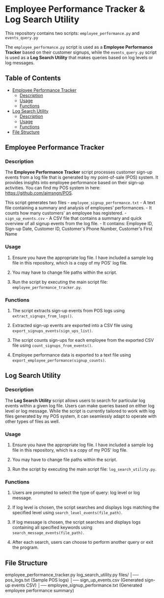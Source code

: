 # Employee Performance Tracker & Log Search Utility

This repository contains two scripts: `employee_performance.py` and `events_query.py`

The `employee_performance.py` script is used as a **Employee Performance Tracker** based on their customer signups, while the `events_query.py` script is used as a **Log Search Utility** that makes queries based on log levels or log messages.

## Table of Contents

- [Employee Performance Tracker](#employee-performance-tracker)
  - [Description](#description)
  - [Usage](#usage)
  - [Functions](#functions)
- [Log Search Utility](#log-search-utility)
  - [Description](#description-1)
  - [Usage](#usage-1)
  - [Functions](#functions-1)
- [File Structure](#file-structure)

<a name="employee-performance-tracker"></a>
## Employee Performance Tracker

<a name="description"></a>
### Description

The **Employee Performance Tracker** script processes customer sign-up events from a log file that is generated by my point-of-sale (POS) system. It provides insights into employee performance based on their sign-up activities. You can find my POS system in here: https://github.com/aimsngn/POS. 

This script generates two files
    - `employee_signup_performance.txt`
        - A text file containing a summary and analysis of employees' performances.
        - It counts how many customers' an employee has registered.
    - `sign_up_events.csv`
        - A CSV file that contains a summary and quick overview of all signup events from the log file.
        - It contains: Employee ID, Sign-up Date, Customer ID, Customer's Phone Number, Customer's First Name

<a name="usage"></a>
### Usage

1. Ensure you have the appropriate log file. I have included a sample log file in this repository, which is a copy of my POS' log file.

2. You may have to change file paths within the script.

3. Run the script by executing the main script file: `employee_performance_tracker.py`.

<a name="functions"></a>
### Functions

1. The script extracts sign-up events from POS logs using `extract_signups_from_logs()`.

2. Extracted sign-up events are exported into a CSV file using `export_signups_events(sign_ups_list)`.

3. The script counts sign-ups for each employee from the exported CSV file using `count_signups_from_events()`.

4. Employee performance data is exported to a text file using `export_employee_performance(signup_counts)`.

<a name="log-search-utility"></a>
## Log Search Utility

<a name="description-1"></a>
### Description

The **Log Search Utility** script allows users to search for particular log events within a given log file. Users can make queries based on either log level or log message. While the script is currently tailored to work with log files generated by my POS system, it can seamlessly adapt to operate with other types of files as well.

<a name="usage-1"></a>
### Usage

1. Ensure you have the appropriate log file. I have included a sample log file in this repository, which is a copy of my POS' log file.

2. You may have to change file paths within the script.

3. Run the script by executing the main script file: `log_search_utility.py`.

<a name="functions-1"></a>
### Functions

1. Users are prompted to select the type of query: log level or log message.

2. If log level is chosen, the script searches and displays logs matching the specified level using `search_level_events(file_path)`.

3. If log message is chosen, the script searches and displays logs containing all specified keywords using `search_message_events(file_path)`.

4. After each search, users can choose to perform another query or exit the program.

<a name="file-structure"></a>
## File Structure

employee_performance_tracker.py
log_search_utility.py
files/
│── pos_logs.txt (Sample POS logs)
│── sign_up_events.csv (Generated sign-up events CSV)
│── employee_signup_performance.txt (Generated employee performance summary)

